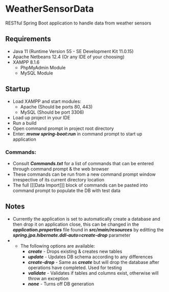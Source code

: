 # WeatherSensorData
RESTful Spring Boot application to handle data from weather sensors

## Requirements
- Java 11 (Runtime Version 55 - SE Development Kit 11.0.15)
- Apache Netbeans 12.4 (Or any IDE of your choosing)
- XAMPP 8.1.6
    - PhpMyAdmin Module
    - MySQL Module
## Startup
- Load XAMPP and start modules:
  - Apache (Should be ports 80, 443)
  - MySQL (Should be port 3306)
- Load up project in your IDE
- Run a build
- Open command prompt in project root directory
- Enter: **_mvnw spring-boot:run_** in command prompt to start up application
### Commands:
- Consult **_Commands.txt_** for a list of commands that can be entered through command prompt & the web browser
- These commands can be run from a new command prompt window irrespective of its current directory location
- The full [[[Data Import]]] block of commands can be pasted into command prompt to populate the DB with test data
## Notes
- Currently the application is set to automatically create a database and then drop it on application close, this can be changed in the **_application.properties_** file found in **_src/main/resources_** by editting the **_spring.jpa.hibernate.ddl-auto=create-drop_** parameter
- - The following options are available:
    - **_create_** - Drops existing & creates new tables
    - **_update_** - Updates DB schema according to any differences
    - **_create-drop_** - Same as **_create_** but will drop the database after operations have completed. Used for testing
    - **_validate_** - Validates if tables and columns exist, otherwise will throw an exception
    - **_none_** - Turns off DB generation
